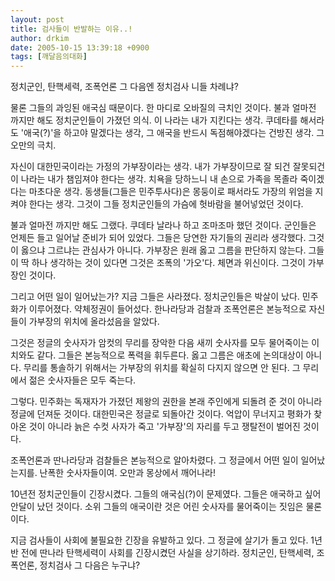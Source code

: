 ```yaml
---
layout: post
title: 검사들이 반발하는 이유..!
author: drkim
date: 2005-10-15 13:39:18 +0900
tags: [깨달음의대화]
---
```

정치군인, 탄핵세력, 조폭언론 그 다음엔 정치검사 니들 차례냐?
  

  
물론 그들의 과잉된 애국심 때문이다. 한 마디로 오바질의 극치인 것이다. 불과 얼마전 까지만 해도 정치군인들이 가졌던 의식. 이 나라는 내가 지킨다는 생각. 쿠데타를 해서라도 '애국(?)'을 하고야 말겠다는 생각, 그 애국을 반드시 독점해야겠다는 건방진 생각. 그 오만의 극치.
  

  
자신이 대한민국이라는 가정의 가부장이라는 생각. 내가 가부장이므로 잘 되건 잘못되건 이 나라는 내가 챔임져야 한다는 생각. 치욕을 당하느니 내 손으로 가족을 목졸라 죽이겠다는 마초다운 생각. 동생들(그들은 민주투사다)은 몽둥이로 패서라도 가장의 위엄을 지켜야 한다는 생각. 그것이 그들 정치군인들의 가슴에 헛바람을 불어넣었던 것이다. 
  

  
불과 얼마전 까지만 해도 그랬다. 쿠데타 날라나 하고 조마조마 했던 것이다. 군인들은 언제든 들고 일어날 준비가 되어 있었다. 그들은 당연한 자기들의 권리라 생각했다. 그것이 옳으냐 그르냐는 관심사가 아니다. 가부장은 원래 옳고 그름을 판단하지 않는다. 그들이 딱 하나 생각하는 것이 있다면 그것은 조폭의 '가오'다. 체면과 위신이다. 그것이 가부장인 것이다. 
  

  
그리고 어떤 일이 일어났는가? 지금 그들은 사라졌다. 정치군인들은 박살이 났다. 민주화가 이루어졌다. 약체정권이 들어섰다. 한나라당과 검찰과 조폭언론은 본능적으로 자신들이 가부장의 위치에 올라섰음을 알았다. 
  

  
그것은 정글의 숫사자가 암컷의 무리를 장악한 다음 새끼 숫사자를 모두 물어죽이는 이치와도 같다. 그들은 본능적으로 폭력을 휘두른다. 옳고 그름은 애초에 논의대상이 아니다. 무리를 통솔하기 위해서는 가부장의 위치를 확실히 다지지 않으면 안 된다. 그 무리에서 젊은 숫사자들은 모두 죽는다. 
  

  
그렇다. 민주화는 독재자가 가졌던 제왕의 권한을 본래 주인에게 되돌려 준 것이 아니라 정글에 던져둔 것이다. 대한민국은 정글로 되돌아간 것이다. 억압이 무너지고 평화가 찾아온 것이 아니라 늙은 수컷 사자가 죽고 '가부장'의 자리를 두고 쟁탈전이 벌어진 것이다. 
  

  
조폭언론과 딴나라당과 검찰들은 본능적으로 알아차렸다. 그 정글에서 어떤 일이 일어났는지를. 난폭한 숫사자들이여. 오만과 몽상에서 깨어나라! 
  

  
10년전 정치군인들이 긴장시켰다. 그들의 애국심(?)이 문제였다. 그들은 애국하고 싶어 안달이 났던 것이다. 소위 그들의 애국이란 것은 어린 숫사자를 물어죽이는 짓임은 물론이다. 
  

  
지금 검사들이 사회에 불필요한 긴장을 유발하고 있다. 그 정글에 살기가 돌고 있다. 1년 반 전에 딴나라 탄핵세력이 사회를 긴장시켰던 사실을 상기하라. 정치군인, 탄핵세력, 조폭언론, 정치검사 그 다음은 누구냐?